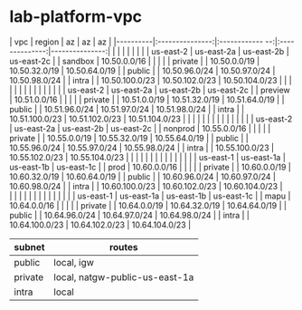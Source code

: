 # lab-platform-vpc

| vpc      | region          | az              | az             | az             | 
|----------|:---------------:|:------------ --:|:--------------:|---------------:|
|          |                 |                 |                |                |
|          | us-east-2       | us-east-2a      |   us-east-2b   |  us-east-2c    | 
| sandbox  | 10.50.0.0/16    |                 |                |                |
| private  |                 | 10.50.0.0/19    | 10.50.32.0/19  | 10.50.64.0/19  | 
| public   |                 | 10.50.96.0/24   | 10.50.97.0/24  | 10.50.98.0/24  | 
| intra    |                 | 10.50.100.0/23  | 10.50.102.0/23 | 10.50.104.0/23 | 
|          |                 |                 |                |                |
|          |                 |                 |                |                |
|          | us-east-2       | us-east-2a      |   us-east-2b   |  us-east-2c    | 
| preview  | 10.51.0.0/16    |                 |                |                |
| private  |                 | 10.51.0.0/19    | 10.51.32.0/19  | 10.51.64.0/19  | 
| public   |                 | 10.51.96.0/24   | 10.51.97.0/24  | 10.51.98.0/24  | 
| intra    |                 | 10.51.100.0/23  | 10.51.102.0/23 | 10.51.104.0/23 | 
|          |                 |                 |                |                |
|          |                 |                 |                |                |
|          | us-east-2       | us-east-2a      |   us-east-2b   |  us-east-2c    | 
| nonprod  | 10.55.0.0/16    |                 |                |                |
| private  |                 | 10.55.0.0/19    | 10.55.32.0/19  | 10.55.64.0/19  | 
| public   |                 | 10.55.96.0/24   | 10.55.97.0/24  | 10.55.98.0/24  | 
| intra    |                 | 10.55.100.0/23  | 10.55.102.0/23 | 10.55.104.0/23 | 
|          |                 |                 |                |                |
|          |                 |                 |                |                |
|          | us-east-1       | us-east-1a      |   us-east-1b   |  us-east-1c    | 
| prod     | 10.60.0.0/16    |                 |                |                |
| private  |                 | 10.60.0.0/19    | 10.60.32.0/19  | 10.60.64.0/19  | 
| public   |                 | 10.60.96.0/24   | 10.60.97.0/24  | 10.60.98.0/24  | 
| intra    |                 | 10.60.100.0/23  | 10.60.102.0/23 | 10.60.104.0/23 |  
|          |                 |                 |                |                |
|          |                 |                 |                |                |
|          | us-east-1       | us-east-1a      |   us-east-1b   |  us-east-1c    | 
| mapu     | 10.64.0.0/16    |                 |                |                |
| private  |                 | 10.64.0.0/19    | 10.64.32.0/19  | 10.64.64.0/19  | 
| public   |                 | 10.64.96.0/24   | 10.64.97.0/24  | 10.64.98.0/24  | 
| intra    |                 | 10.64.100.0/23  | 10.64.102.0/23 | 10.64.104.0/23 | 


| subnet  | routes                         |
|---------|--------------------------------|
| public  | local, igw                     |
| private | local, natgw-public-us-east-1a |
| intra   | local                          |

